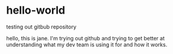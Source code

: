 # hello-world
testing out gitbub repository

hello, this is jane.  I'm trying out github and trying to get better at understanding what my dev team is using it for and how it works.
